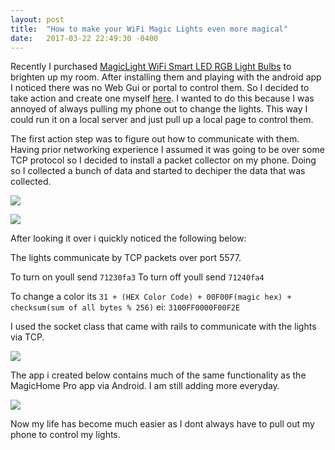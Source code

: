 ```yaml
---
layout: post
title:  "How to make your WiFi Magic Lights even more magical"
date:   2017-03-22 22:49:30 -0400
---
```



Recently I purchased [MagicLight WiFi Smart LED RGB Light Bulbs](http://a.co/56MsesY) to brighten up my room. After installing them and playing with the android app I noticed there was no Web Gui or portal to control them. So I decided to take action and create one myself [here](https://github.com/mystycs/magiclight-web). I wanted to do this because I was annoyed of always pulling my phone out to change the lights. This way I could run it on a local server and just pull up a local page to control them.

The first action step was to figure out how to communicate with them. Having prior networking experience I assumed it was going to be over some TCP protocol so I decided to install a packet collector on my phone. Doing so I collected a bunch of data and started to dechiper the data that was collected.

![](http://i.imgur.com/vuFC3rV.jpg)

![](http://i.imgur.com/mB5C5qo.jpg)

After looking it over i quickly noticed the following below:

The lights communicate by TCP packets over port 5577.

To turn on youll send `71230fa3` 
To turn off youll send `71240fa4`

To change a color its `31 + (HEX Color Code) + 00F00F(magic hex) + checksum(sum of all bytes % 256)` ei: `3100FF0000F00F2E`

I used the socket class that came with rails to communicate with the lights via TCP.

![](http://i.imgur.com/Da8lp21.jpg)

The app i created below contains much of the same functionality as the MagicHome Pro app via Android. I am still adding more everyday.

![](http://i.imgur.com/dp0238i.jpg)


Now my life has become much easier as I dont always have to pull out my phone to control my lights.
